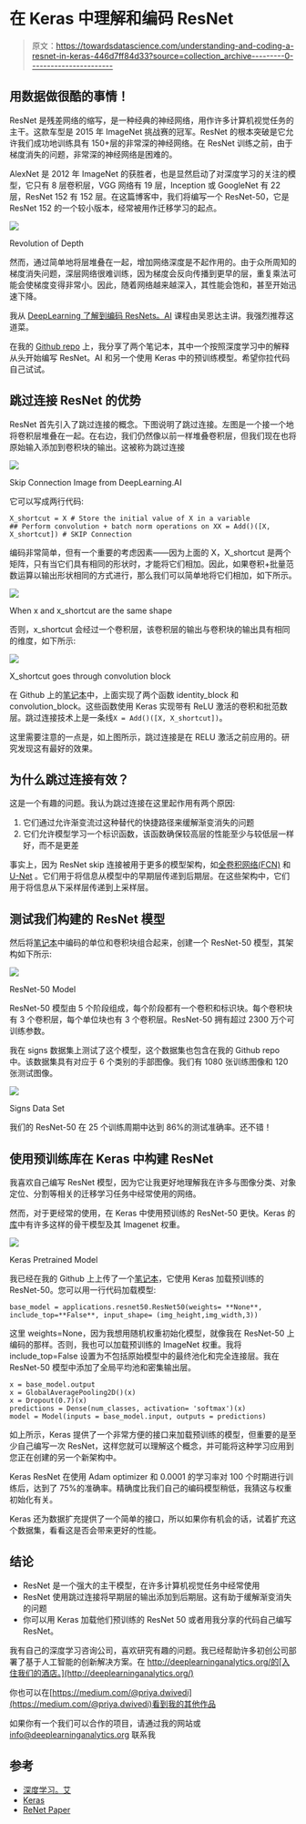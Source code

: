# 在 Keras 中理解和编码 ResNet

> 原文：<https://towardsdatascience.com/understanding-and-coding-a-resnet-in-keras-446d7ff84d33?source=collection_archive---------0----------------------->

## 用数据做很酷的事情！

ResNet 是残差网络的缩写，是一种经典的神经网络，用作许多计算机视觉任务的主干。这款车型是 2015 年 ImageNet 挑战赛的冠军。ResNet 的根本突破是它允许我们成功地训练具有 150+层的非常深的神经网络。在 ResNet 训练之前，由于梯度消失的问题，非常深的神经网络是困难的。

AlexNet 是 2012 年 ImageNet 的获胜者，也是显然启动了对深度学习的关注的模型，它只有 8 层卷积层，VGG 网络有 19 层，Inception 或 GoogleNet 有 22 层，ResNet 152 有 152 层。在这篇博客中，我们将编写一个 ResNet-50，它是 ResNet 152 的一个较小版本，经常被用作迁移学习的起点。

![](img/46e7b1862f6285eca23a4f196cf37fb1.png)

Revolution of Depth

然而，通过简单地将层堆叠在一起，增加网络深度是不起作用的。由于众所周知的梯度消失问题，深层网络很难训练，因为梯度会反向传播到更早的层，重复乘法可能会使梯度变得非常小。因此，随着网络越来越深入，其性能会饱和，甚至开始迅速下降。

我从 [DeepLearning 了解到编码 ResNets。AI](https://www.deeplearning.ai/) 课程由吴恩达主讲。我强烈推荐这道菜。

在我的 [Github repo](https://github.com/priya-dwivedi/Deep-Learning/tree/master/resnet_keras) 上，我分享了两个笔记本，其中一个按照深度学习中的解释从头开始编写 ResNet。AI 和另一个使用 Keras 中的预训练模型。希望你拉代码自己试试。

## 跳过连接 ResNet 的优势

ResNet 首先引入了跳过连接的概念。下图说明了跳过连接。左图是一个接一个地将卷积层堆叠在一起。在右边，我们仍然像以前一样堆叠卷积层，但我们现在也将原始输入添加到卷积块的输出。这被称为跳过连接

![](img/4472846181f65dfa698323bdb080c00c.png)

Skip Connection Image from DeepLearning.AI

它可以写成两行代码:

```
X_shortcut = X # Store the initial value of X in a variable
## Perform convolution + batch norm operations on XX = Add()([X, X_shortcut]) # SKIP Connection
```

编码非常简单，但有一个重要的考虑因素——因为上面的 X，X_shortcut 是两个矩阵，只有当它们具有相同的形状时，才能将它们相加。因此，如果卷积+批量范数运算以输出形状相同的方式进行，那么我们可以简单地将它们相加，如下所示。

![](img/48ecec9a8901228e073b5f9806b07534.png)

When x and x_shortcut are the same shape

否则，x_shortcut 会经过一个卷积层，该卷积层的输出与卷积块的输出具有相同的维度，如下所示:

![](img/3cb82e79f0a98fca5f002c0bda157017.png)

X_shortcut goes through convolution block

在 Github 上的[笔记本](https://github.com/priya-dwivedi/Deep-Learning/blob/master/resnet_keras/Residual_Networks_yourself.ipynb)中，上面实现了两个函数 identity_block 和 convolution_block。这些函数使用 Keras 实现带有 ReLU 激活的卷积和批范数层。跳过连接技术上是一条线`X = Add()([X, X_shortcut])`。

这里需要注意的一点是，如上图所示，跳过连接是在 RELU 激活之前应用的。研究发现这有最好的效果。

## 为什么跳过连接有效？

这是一个有趣的问题。我认为跳过连接在这里起作用有两个原因:

1.  它们通过允许渐变流过这种替代的快捷路径来缓解渐变消失的问题
2.  它们允许模型学习一个标识函数，该函数确保较高层的性能至少与较低层一样好，而不是更差

事实上，因为 ResNet skip 连接被用于更多的模型架构，如[全卷积网络(FCN)](https://people.eecs.berkeley.edu/~jonlong/long_shelhamer_fcn.pdf) 和 [U-Net](https://arxiv.org/abs/1505.04597) 。它们用于将信息从模型中的早期层传递到后期层。在这些架构中，它们用于将信息从下采样层传递到上采样层。

## 测试我们构建的 ResNet 模型

然后将[笔记本](https://github.com/priya-dwivedi/Deep-Learning/blob/master/resnet_keras/Residual_Networks_yourself.ipynb)中编码的单位和卷积块组合起来，创建一个 ResNet-50 模型，其架构如下所示:

![](img/b3da693c3217d2171b0d44ced33c3bbc.png)

ResNet-50 Model

ResNet-50 模型由 5 个阶段组成，每个阶段都有一个卷积和标识块。每个卷积块有 3 个卷积层，每个单位块也有 3 个卷积层。ResNet-50 拥有超过 2300 万个可训练参数。

我在 signs 数据集上测试了这个模型，这个数据集也包含在我的 Github repo 中。该数据集具有对应于 6 个类别的手部图像。我们有 1080 张训练图像和 120 张测试图像。

![](img/3b28002eb4d864a3ac6b2bcdbf377f68.png)

Signs Data Set

我们的 ResNet-50 在 25 个训练周期中达到 86%的测试准确率。还不错！

## 使用预训练库在 Keras 中构建 ResNet

我喜欢自己编写 ResNet 模型，因为它让我更好地理解我在许多与图像分类、对象定位、分割等相关的迁移学习任务中经常使用的网络。

然而，对于更经常的使用，在 Keras 中使用预训练的 ResNet-50 更快。Keras 的[库](https://keras.io/applications/)中有许多这样的骨干模型及其 Imagenet 权重。

![](img/16028781391dfcc4bc4a4267010ed048.png)

Keras Pretrained Model

我已经在我的 Github 上上传了一个[笔记本](https://github.com/priya-dwivedi/Deep-Learning/blob/master/resnet_keras/Residual_Network_Keras.ipynb)，它使用 Keras 加载预训练的 ResNet-50。您可以用一行代码加载模型:

```
base_model = applications.resnet50.ResNet50(weights= **None**, include_top=**False**, input_shape= (img_height,img_width,3))
```

这里 weights=None，因为我想用随机权重初始化模型，就像我在 ResNet-50 上编码的那样。否则，我也可以加载预训练的 ImageNet 权重。我将 include_top=False 设置为不包括原始模型中的最终池化和完全连接层。我在 ResNet-50 模型中添加了全局平均池和密集输出层。

```
x = base_model.output
x = GlobalAveragePooling2D()(x)
x = Dropout(0.7)(x)
predictions = Dense(num_classes, activation= 'softmax')(x)
model = Model(inputs = base_model.input, outputs = predictions)
```

如上所示，Keras 提供了一个非常方便的接口来加载预训练的模型，但重要的是至少自己编写一次 ResNet，这样您就可以理解这个概念，并可能将这种学习应用到您正在创建的另一个新架构中。

Keras ResNet 在使用 Adam optimizer 和 0.0001 的学习率对 100 个时期进行训练后，达到了 75%的准确率。精确度比我们自己的编码模型稍低，我猜这与权重初始化有关。

Keras 还为数据扩充提供了一个简单的接口，所以如果你有机会的话，试着扩充这个数据集，看看这是否会带来更好的性能。

## 结论

*   ResNet 是一个强大的主干模型，在许多计算机视觉任务中经常使用
*   ResNet 使用跳过连接将早期层的输出添加到后期层。这有助于缓解渐变消失的问题
*   你可以用 Keras 加载他们预训练的 ResNet 50 或者用我分享的代码自己编写 ResNet。

我有自己的深度学习咨询公司，喜欢研究有趣的问题。我已经帮助许多初创公司部署了基于人工智能的创新解决方案。在 http://deeplearninganalytics.org/的[入住我们的酒店。](http://deeplearninganalytics.org/)

你也可以在[https://medium.com/@priya.dwivedi](https://medium.com/@priya.dwivedi)看到我的其他作品

如果你有一个我们可以合作的项目，请通过我的网站或 info@deeplearninganalytics.org 联系我

## 参考

*   [深度学习。艾](https://www.deeplearning.ai/)
*   [Keras](https://keras.io/applications/)
*   [ReNet Paper](https://arxiv.org/abs/1512.03385)